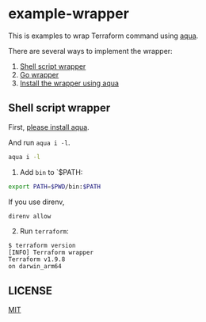 # example-wrapper

This is examples to wrap Terraform command using [aqua](https://aquaproj.github.io/).

There are several ways to implement the wrapper:

1. [Shell script wrapper](https://github.com/suzuki-shunsuke/example-wrapper/tree/main)
1. [Go wrapper](https://github.com/suzuki-shunsuke/example-wrapper/tree/p2)
1. [Install the wrapper using aqua](https://github.com/suzuki-shunsuke/example-wrapper/tree/p3)

## Shell script wrapper

First, [please install aqua](https://aquaproj.github.io/docs/install).

And run `aqua i -l`.

```sh
aqua i -l
```

1. Add `bin` to `$PATH:

```sh
export PATH=$PWD/bin:$PATH
```

If you use direnv,

```sh
direnv allow
```

2. Run `terraform`:

```console
$ terraform version
[INFO] Terraform wrapper
Terraform v1.9.8
on darwin_arm64
```

## LICENSE

[MIT](LICENSE)
